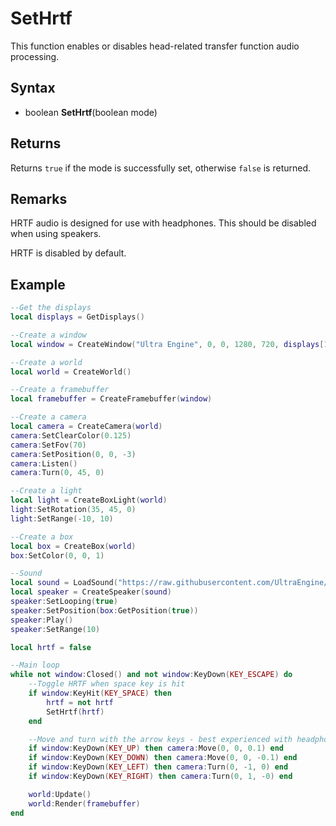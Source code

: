 # SetHrtf

This function enables or disables head-related transfer function audio processing.

## Syntax

- boolean **SetHrtf**(boolean mode)

## Returns

Returns `true` if the mode is successfully set, otherwise `false` is returned.

## Remarks

HRTF audio is designed for use with headphones. This should be disabled when using speakers.

HRTF is disabled by default.

## Example

```lua
--Get the displays
local displays = GetDisplays()

--Create a window
local window = CreateWindow("Ultra Engine", 0, 0, 1280, 720, displays[1], WINDOW_CENTER + WINDOW_TITLEBAR)

--Create a world
local world = CreateWorld()

--Create a framebuffer
local framebuffer = CreateFramebuffer(window)

--Create a camera
local camera = CreateCamera(world)
camera:SetClearColor(0.125)
camera:SetFov(70)
camera:SetPosition(0, 0, -3)
camera:Listen()
camera:Turn(0, 45, 0)

--Create a light
local light = CreateBoxLight(world)
light:SetRotation(35, 45, 0)
light:SetRange(-10, 10)

--Create a box
local box = CreateBox(world)
box:SetColor(0, 0, 1)

--Sound
local sound = LoadSound("https://raw.githubusercontent.com/UltraEngine/Documentation/master/Assets/Sound/notification.wav")
local speaker = CreateSpeaker(sound)
speaker:SetLooping(true)
speaker:SetPosition(box:GetPosition(true))
speaker:Play()
speaker:SetRange(10)

local hrtf = false

--Main loop
while not window:Closed() and not window:KeyDown(KEY_ESCAPE) do
    --Toggle HRTF when space key is hit
    if window:KeyHit(KEY_SPACE) then
        hrtf = not hrtf
        SetHrtf(hrtf)
    end

    --Move and turn with the arrow keys - best experienced with headphones
    if window:KeyDown(KEY_UP) then camera:Move(0, 0, 0.1) end
    if window:KeyDown(KEY_DOWN) then camera:Move(0, 0, -0.1) end
    if window:KeyDown(KEY_LEFT) then camera:Turn(0, -1, 0) end
    if window:KeyDown(KEY_RIGHT) then camera:Turn(0, 1, -0) end

    world:Update()
    world:Render(framebuffer)
end
```
